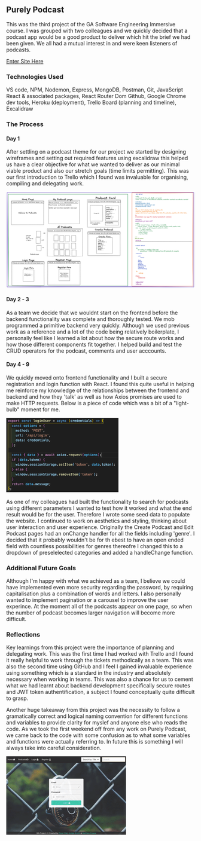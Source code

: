 ## Purely Podcast

This was the third project of the GA Software Engineering Immersive course. I was grouped with two colleagues and we quickly decided that a podcast app would be a good product to deliver which hit the brief we had been given. We all had a mutual interest in and were keen listeners of podcasts.

[Enter Site Here](https://podcastsapp.netlify.app/)

### Technologies Used

VS code, NPM, Nodemon, Express, MongoDB, Postman, Git, JavaScript React & associated packages, React Router Dom Github, Google Chrome dev tools, Heroku (deployment), Trello Board (planning and timeline), Excalidraw

### The Process

#### Day 1

After settling on a podcast theme for our project we started by designing wireframes and setting out required features using excalidraw this helped us have a clear objective for what we wanted to deliver as our minimal viable product and also our stretch goals (time limits permitting). This was our first introduction to Trello which I found was invaluable for organising, compiling and delegating work.

<img src="./wireframe.png" alt="excalidraw" width="900"/>

#### Day 2 - 3

As a team we decide that we wouldnt start on the frontend before the backend functionality was complete and thoroughly tested. We mob programmed a primitive backend very quickly. Although we used previous work as a reference and a lot of the code being relatively boilerplate, I personally feel like I learned a lot about how the secure route works and how those different components fit together.
I helped build and test the CRUD operators for the podcast, comments and user acccounts.

#### Day 4 - 9

We quickly moved onto frontend functionality and I built a secure registration and login function with React. I found this quite useful in helping me reinforce my knowledge of the relationships between the frontend and backend and how they 'talk' as well as how Axios promises are used to make HTTP requests. Below is a piece of code which was a bit of a "light-bulb" moment for me.

<img src="./axios.png" alt="axios" width="300"/>

As one of my colleagues had built the functionality to search for podcasts using different parameters I wanted to test how it worked and what the end result would be for the user. Therefore I wrote some seed data to populate the website. I continued to work on aesthetics and styling, thinking about user interaction and user experience. Originally the Create Podcast and Edit Podcast pages had an onChange handler for all the fields including 'genre'. I decided that it probably wouldn't be for th ebest to have an open ended field with countless possibilities for genres thereofre I changed this to a dropdown of preselelected categories and added a handleChange function.

### Additional Future Goals

Although I'm happy with what we achieved as a team, I believe we could have implemented even more security regarding the password, by requiring capitalisation plus a combination of words and letters. I also personally wanted to implement pagination or a carousel to improve the user experince. At the moment all of the podcasts appear on one page, so when the number of podcast becomes larger navigation will become more difficult.

### Reflections

Key learnings from this project were the importance of planning and delegating work. This was the first time I had worked with Trello and I found it really helpful to work through the tickets methodically as a team. This was also the second time using GitHub and I feel I gained invaluable experience using something which is a standard in the industry and absolutely necessary when working in teams. This was also a chance for us to cement what we had learnt about backend development specifically secure routes and JWT token authentification, a subject I found conceptually quite difficult to grasp.

Another huge takeaway from this project was the necessity to follow a gramatically correct and logical naming convention for different functions and variables to provide clarity for myslef and anyone else who reads the code. As we took the first weekend off from any work on Purely Podcast, we came back to the code with some confusion as to what some variables and functions were actually referring to. In future this is something I will always take into careful consideration.

![](./podcastdemo.gif)
